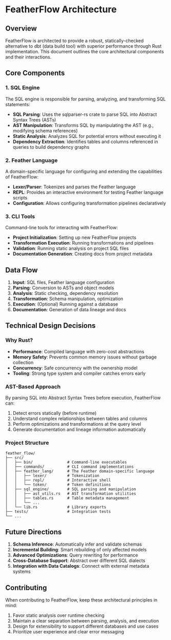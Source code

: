 # FeatherFlow Architecture

## Overview

FeatherFlow is architected to provide a robust, statically-checked alternative to dbt (data build tool) with superior performance through Rust implementation. This document outlines the core architectural components and their interactions.

## Core Components

### 1. SQL Engine

The SQL engine is responsible for parsing, analyzing, and transforming SQL statements:

- **SQL Parsing**: Uses the sqlparser-rs crate to parse SQL into Abstract Syntax Trees (ASTs)
- **AST Manipulation**: Transforms SQL by manipulating the AST (e.g., modifying schema references)
- **Static Analysis**: Analyzes SQL for potential errors without executing it
- **Dependency Extraction**: Identifies tables and columns referenced in queries to build dependency graphs

### 2. Feather Language

A domain-specific language for configuring and extending the capabilities of FeatherFlow:

- **Lexer/Parser**: Tokenizes and parses the Feather language
- **REPL**: Provides an interactive environment for testing Feather language scripts
- **Configuration**: Allows configuring transformation pipelines declaratively

### 3. CLI Tools

Command-line tools for interacting with FeatherFlow:

- **Project Initialization**: Setting up new FeatherFlow projects
- **Transformation Execution**: Running transformations and pipelines
- **Validation**: Running static analysis on project SQL files
- **Documentation Generation**: Creating docs from project metadata

## Data Flow

1. **Input**: SQL files, Feather language configuration
2. **Parsing**: Conversion to ASTs and object models
3. **Analysis**: Static checking, dependency resolution
4. **Transformation**: Schema manipulation, optimization
5. **Execution**: (Optional) Running against a database
6. **Documentation**: Generation of data lineage and docs

## Technical Design Decisions

### Why Rust?

- **Performance**: Compiled language with zero-cost abstractions
- **Memory Safety**: Prevents common memory issues without garbage collection
- **Concurrency**: Safe concurrency with the ownership model
- **Tooling**: Strong type system and compiler catches errors early

### AST-Based Approach

By parsing SQL into Abstract Syntax Trees before execution, FeatherFlow can:

1. Detect errors statically (before runtime)
2. Understand complex relationships between tables and columns
3. Perform optimizations and transformations at the query level
4. Generate documentation and lineage information automatically

### Project Structure

```
feather_flow/
├── src/
│   ├── bin/               # Command-line executables
│   ├── commands/          # CLI command implementations
│   ├── feather_lang/      # The Feather domain-specific language
│   │   ├── lexer/         # Tokenization
│   │   ├── repl/          # Interactive shell
│   │   └── token/         # Token definitions
│   ├── sql_engine/        # SQL parsing and manipulation
│   │   ├── ast_utils.rs   # AST transformation utilities
│   │   ├── tables.rs      # Table metadata management
│   │   └── ...
│   └── lib.rs             # Library exports
├── tests/                 # Integration tests
└── ...
```

## Future Directions

1. **Schema Inference**: Automatically infer and validate schemas
2. **Incremental Building**: Smart rebuilding of only affected models
3. **Advanced Optimizations**: Query rewriting for performance
4. **Cross-Database Support**: Abstract over different SQL dialects
5. **Integration with Data Catalogs**: Connect with external metadata systems

## Contributing

When contributing to FeatherFlow, keep these architectural principles in mind:

1. Favor static analysis over runtime checking
2. Maintain a clear separation between parsing, analysis, and execution
3. Design for extensibility to support different databases and use cases
4. Prioritize user experience and clear error messaging